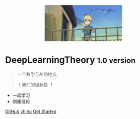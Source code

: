 <!-- _coverpage.md -->

<div align=center>
<img src="logo.jpg" width="250">
</div>

<!-- 背景图片 -->

<!-- [logo](logo.jpg) -->


# DeepLearningTheory <small>1.0 version</small>

> 一个数学与AI的地方。

> ！我们的目标是 ！

- 一起学习
- 侧重理论

[GitHub](https://github.com/datawhalechina/unusual-deep-learning)
[zhihu](https://www.zhihu.com/people/ming-ren-19-34)
[Get Started](README)